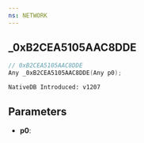 ```yaml
---
ns: NETWORK
---
```

## _0xB2CEA5105AAC8DDE

```c
// 0xB2CEA5105AAC8DDE
Any _0xB2CEA5105AAC8DDE(Any p0);
```

```
NativeDB Introduced: v1207
```

## Parameters
* **p0**:
